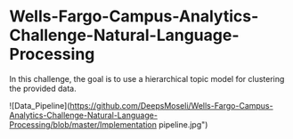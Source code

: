 # Wells-Fargo-Campus-Analytics-Challenge-Natural-Language-Processing
In this challenge, the goal is to use a hierarchical topic model for clustering the provided data. 

![Data_Pipeline](https://github.com/DeepsMoseli/Wells-Fargo-Campus-Analytics-Challenge-Natural-Language-Processing/blob/master/Implementation pipeline.jpg")
